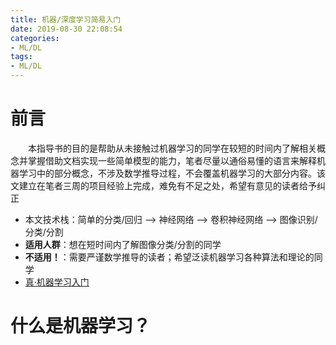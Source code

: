 ```yaml
---
title: 机器/深度学习简易入门
date: 2019-08-30 22:08:54
categories:
- ML/DL
tags:
- ML/DL
---
```


# 前言
&emsp;&emsp;本指导书的目的是帮助从未接触过机器学习的同学在较短的时间内了解相关概念并掌握借助文档实现一些简单模型的能力，笔者尽量以通俗易懂的语言来解释机器学习中的部分概念，不涉及数学推导过程，不会覆盖机器学习的大部分内容。该文建立在笔者三周的项目经验上完成，难免有不足之处，希望有意见的读者给予纠正
* 本文技术栈：简单的分类/回归 ——> 神经网络 ——> 卷积神经网络 ——> 图像识别/分类/分割
* **适用人群**：想在短时间内了解图像分类/分割的同学
* **不适用！**：需要严谨数学推导的读者；希望泛读机器学习各种算法和理论的同学
* [真·机器学习入门](http://www.ai-start.com/)

# 什么是机器学习？